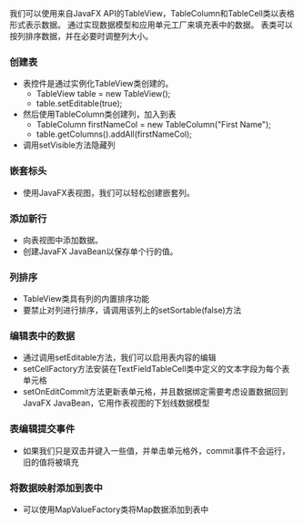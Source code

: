 我们可以使用来自JavaFX API的TableView，TableColumn和TableCell类以表格形式表示数据。
通过实现数据模型和应用单元工厂来填充表中的数据。
表类可以按列排序数据，并在必要时调整列大小。

### 创建表
- 表控件是通过实例化TableView类创建的。
    - TableView table = new TableView(); 
    - table.setEditable(true);
- 然后使用TableColumn类创建列，加入到表
    - TableColumn firstNameCol = new TableColumn("First Name");
    - table.getColumns().addAll(firstNameCol);
- 调用setVisible方法隐藏列

### 嵌套标头
- 使用JavaFX表视图，我们可以轻松创建嵌套列。

### 添加新行
- 向表视图中添加数据。 
- 创建JavaFX JavaBean以保存单个行的值。

### 列排序
- TableView类具有列的内置排序功能
- 要禁止对列进行排序，请调用该列上的setSortable(false)方法

### 编辑表中的数据
- 通过调用setEditable方法，我们可以启用表内容的编辑
- setCellFactory方法安装在TextFieldTableCell类中定义的文本字段为每个表单元格
- setOnEditCommit方法更新表单元格，并且数据绑定需要考虑设置数据回到JavaFX JavaBean，它用作表视图的下划线数据模型

### 表编辑提交事件
- 如果我们只是双击并键入一些值，并单击单元格外，commit事件不会运行，旧的值将被填充

### 将数据映射添加到表中
- 可以使用MapValueFactory类将Map数据添加到表中